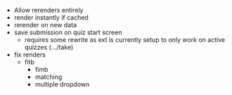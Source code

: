 - Allow rerenders entirely
- render instantly if cached
- rerender on new data
- save submission on quiz start screen
  - requires some rewrite as ext is currently setup to only work on active quizzes (.../take) 
- fix renders
  - fitb
	- fimb
	- matching
	- multiple dropdown
